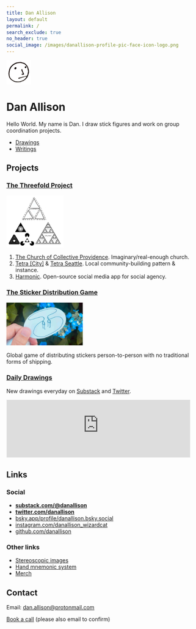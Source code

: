 ```yaml
---
title: Dan Allison
layout: default
permalink: /
search_exclude: true
no_header: true
social_image: /images/danallison-profile-pic-face-icon-logo.png
---
```


<img src="/images/danallison-profile-pic-face-icon-logo.png" width="64px">

# Dan Allison

Hello World. My name is Dan. I draw stick figures and work on group coordination projects.

* [Drawings](/drawings)
* [Writings](/writings)

## Projects

### [The Threefold Project](/writings/the-threefold-project)

[<img src="/images/3-primary-projects.png" width="150px">](/writings/the-threefold-project)

1. [The Church of Collective Providence](https://collectiveprovidence.church). Imaginary/real-enough church.
2. [Tetra [City]](https://tetracity.net/) & [Tetra Seattle](https://tetracity.net/seattle). Local community-building pattern & instance.
3. [Harmonic](https://about.harmonic.social). Open-source social media app for social agency.

### [The Sticker Distribution Game](https://www.kickstarter.com/projects/dan-allison/the-sticker-distribution-game)

[<img src="/images/sticker-flower-bg1_cropped16x9-landscape.jpg" width="200px">](https://www.kickstarter.com/projects/dan-allison/the-sticker-distribution-game)

Global game of distributing stickers person-to-person with no traditional forms of shipping.

### [Daily Drawings](/drawings)

New drawings everyday on <a href="https://danallison.substack.com/">Substack</a> and <a href="https://twitter.com/danallison">Twitter</a>.

<iframe src="https://danallison.substack.com/embed" width="480" height="150" style="border:1px solid #EEE; background:white;" frameborder="0" scrolling="no"></iframe>

## Links

### Social

* __[substack.com/@danallison](https://substack.com/@danallison)__
* __[twitter.com/danallison](https://twitter.com/danallison)__
* [bsky.app/profile/danallison.bsky.social](https://bsky.app/profile/danallison.bsky.social)
* [instagram.com/danallison_wizardcat](https://www.instagram.com/danallison_wizardcat)
* [github.com/danallison](https://github.com/danallison)

### Other links

* [Stereoscopic images](/stereoscopic-images)
* [Hand mnemonic system](/hands)
* [Merch](https://danallison.threadless.com/)

## Contact

Email: [dan.allison@protonmail.com](mailto:dan.allison@protonmail.com)

[Book a call](https://cal.com/danallison) (please also email to confirm)